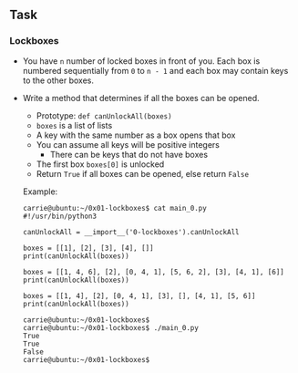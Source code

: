 ## Task

### Lockboxes

- You have `n` number of locked boxes in front of you. Each box is numbered sequentially from `0` to `n - 1` and each box may contain keys to the other boxes.

- Write a method that determines if all the boxes can be opened.

    - Prototype: `def canUnlockAll(boxes)`
    - `boxes` is a list of lists
    - A key with the same number as a box opens that box
    - You can assume all keys will be positive integers
        - There can be keys that do not have boxes
    - The first box `boxes[0]` is unlocked
    - Return `True` if all boxes can be opened, else return `False`

    Example:
    ```
    carrie@ubuntu:~/0x01-lockboxes$ cat main_0.py
    #!/usr/bin/python3
    
    canUnlockAll = __import__('0-lockboxes').canUnlockAll
    
    boxes = [[1], [2], [3], [4], []]
    print(canUnlockAll(boxes))
    
    boxes = [[1, 4, 6], [2], [0, 4, 1], [5, 6, 2], [3], [4, 1], [6]]
    print(canUnlockAll(boxes))
    
    boxes = [[1, 4], [2], [0, 4, 1], [3], [], [4, 1], [5, 6]]
    print(canUnlockAll(boxes))
    
    carrie@ubuntu:~/0x01-lockboxes$
    carrie@ubuntu:~/0x01-lockboxes$ ./main_0.py
    True
    True
    False
    carrie@ubuntu:~/0x01-lockboxes$
    ```
